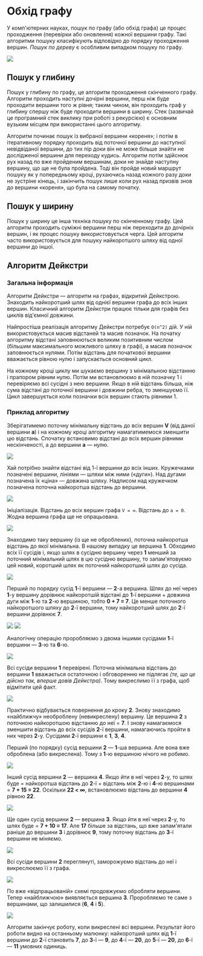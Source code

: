 # Обхід графу
У комп'ютерних науках, пошук по графу (або обхід графа) це процес проходження (перевірки або оновлення) кожної вершини графу. Такі алгоритми пошуку класифікують відповідно до порядку проходження вершин. _Пошук по дереву_ є особливим випадком пошуку по графу.

![](https://upload.wikimedia.org/wikipedia/commons/c/c7/Graph-scan.png)
## Пошук у глибину
Пошук у глибину по графу, це алгоритм проходження скінченного графу. Алгоритм проходить наступні дочірні вершини, перш ніж буде проходити вершини того ж рівня; таким чином, він проходить граф у глибину спершу ніж буде проходити вершини в ширину. Стек (зазвичай це програмний стек виклику при роботі з рекурсією) є основним вузьким місцем при використанні цього алгоритму.

Алгоритм починає пошук із вибраної вершини «кореня»; і потім в ітеративному порядку проходить від поточної вершини до наступної невідвіданої вершини, до тих пір доки він не може більше знайти не дослідженої вершини для переходу кудись. Алгоритм потім здійснює рух назад по вже пройденим вершинам, доки не знайде наступну вершину, що ще не була пройдена. Тоді він пройде новий маршрут пошуку як у попередньому кроці, рухаючись назад кожного разу доки не зустріне кінець, і закінчить пошук лише коли рух назад призвів знов до вершини «кореня», що була на самому початку.
## Пошук у ширину
Пошук у ширину це інша техніка пошуку по скінченному графу. Цей алгоритм проходить суміжні вершини перш ніж переходити до дочірніх вершин, і як процес пошуку використовується черга. Цей алгоритм часто використовується для пошуку найкоротшого шляху від одної вершини до іншої.
## Алгоритм Дейкстри
### Загальна інформація
Алгоритм Дейкстри — алгоритм на графах, відкритий Дейкстрою. Знаходить найкоротший шлях від однієї вершини графа до всіх інших вершин. Класичний алгоритм Дейкстри працює тільки для графів без циклів від'ємної довжини.

Найпростіша реалізація алгоритму Дейкстри потребує `O(n^2)` дій. У ній використовується масив відстаней та масив позначок. На початку алгоритму відстані заповнюються великим позитивним числом (більшим максимального можливого шляху в графі), а масив позначок заповнюється нулями. Потім відстань для початкової вершини вважається рівною нулю і запускається основний цикл.

На кожному кроці циклу ми шукаємо вершину з мінімальною відстанню і прапором рівним нулю. Потім ми встановлюємо в ній позначку 1 і перевіряємо всі сусідні з нею вершини. Якщо в ній відстань більша, ніж сума відстані до поточної вершини і довжини ребра, то зменшуємо її. Цикл завершується коли позначки всіх вершин стають рівними 1.
### Приклад алгоритму
Зберігатимемо поточну мінімальну відстань до всіх вершин __V__ (від даної вершини __a__) і на кожному кроці алгоритму намагатимемося зменшити цю відстань. Спочатку встановимо відстані до всіх вершин рівними нескінченості, а до вершини __а__ — нулю.

![](https://upload.wikimedia.org/wikipedia/commons/d/de/Dijkstra_graph0.PNG)

Хай потрібно знайти відстані від 1-ї вершини до всіх інших. Кружечками позначені вершини, лініями — шляхи між ними («дуги»). Над дугами позначена їх «ціна» — довжина шляху. Надписом над кружечком позначена поточна найкоротша відстань до вершини.

![](https://upload.wikimedia.org/wikipedia/commons/a/aa/Dijkstra_graph1.PNG)

Ініціалізація. Відстань до всіх вершин графа `V = ∞`. Відстань до `а = 0`. Жодна вершина графа ще не опрацьована.

![](https://upload.wikimedia.org/wikipedia/commons/4/48/Dijkstra_graph2.PNG)

Знаходимо таку вершину (із ще не оброблених), поточна найкоротша відстань до якої мінімальна. В нашому випадку це вершина __1__. Обходимо всіх її сусідів і, якщо шлях в сусідню вершину через __1__ менший за поточний мінімальний шлях в цю сусідню вершину, то запам'ятовуємо цей новий, коротший шлях як поточний найкоротший шлях до сусіда.

![](https://upload.wikimedia.org/wikipedia/commons/5/55/Dijkstra_graph3.PNG)

Перший по порядку сусід __1__-ї вершини — __2__-а вершина. Шлях до неї через __1__-у вершину дорівнює найкоротшій відстані до __1__-ї вершини + довжина дуги між __1__-ю та __2__-ю вершиною, тобто __0 + 7 = 7__. Це менше поточного найкоротшого шляху до __2__-ї вершини, тому найкоротший шлях до __2__-ї вершини дорівнює __7__.

![](https://upload.wikimedia.org/wikipedia/commons/c/c3/Dijkstra_graph4.PNG)
![](https://upload.wikimedia.org/wikipedia/commons/0/04/Dijkstra_graph5.PNG)

Аналогічну операцію проробляємо з двома іншими сусідами __1__-ї вершини — __3__-ю та __6__-ю.

![](https://upload.wikimedia.org/wikipedia/commons/b/b3/Dijkstra_graph6.PNG)

Всі сусіди вершини __1__ перевірені. Поточна мінімальна відстань до вершини __1__ вважається остаточною і обговоренню не підлягає _(те, що це дійсно так, вперше довів Дейкстра)_. Тому викреслимо її з графа, щоб відмітити цей факт.

![](https://upload.wikimedia.org/wikipedia/commons/f/f2/Dijkstra_graph7.PNG)

Практично відбувається повернення до кроку __2__. Знову знаходимо «найближчу» необроблену (невикреслену) вершину. Це вершина __2__ з поточною найкоротшою відстанню до неї = __7__. І знову намагаємося зменшити відстань до всіх сусідів __2__-ї вершини, намагаючись пройти в них через __2__-у. Сусідами __2__-ї вершини є __1__, __3__, __4__.

Перший (по порядку) сусід вершини __2__ — __1__-ша вершина. Але вона вже оброблена (або викреслена). Тому з __1__-ю вершиною нічого не робимо.

![](https://upload.wikimedia.org/wikipedia/commons/f/f4/Dijkstra_graph8.PNG)

Інший сусід вершини __2__ — вершина __4__. Якщо йти в неї через __2__-у, то шлях буде = найкоротша відстань до __2__-ї + відстань між __2__-ю і __4__-ю вершинами = __7 + 15 = 22__. Оскільки __22 < ∞__, встановлюємо відстань до вершини __4__ рівною __22__. 

![](https://upload.wikimedia.org/wikipedia/commons/f/fc/Dijkstra_graph9.PNG)

Ще один сусід вершини __2__ — вершина __3__. Якщо йти в неї через __2__-у, то шлях буде = __7 + 10 = 17__. Але __17__ більше за відстань, що вже запам'ятали раніше до вершини __3__ і дорівнює __9__, тому поточну відстань до __3__-ї вершини не міняємо.

![](https://upload.wikimedia.org/wikipedia/commons/4/4a/Dijkstra_graph10.PNG)

Всі сусіди вершини __2__ переглянуті, заморожуємо відстань до неї і викреслюємо її з графа. 

![](https://upload.wikimedia.org/wikipedia/commons/1/1d/Dijkstra_graph11.PNG)

По вже «відпрацьованій» схемі продовжуємо обробляти вершини. Тепер «найближчою» виявляється вершина  __3__. Проробляємо те саме з вершинами, що залишилися (__6__, __4__ і __5__).

![](https://upload.wikimedia.org/wikipedia/commons/a/a7/Dijkstra_graph14.PNG)

Алгоритм закінчує роботу, коли викреслені всі вершини. Результат його роботи видно на останньому малюнку: найкоротший шлях від __1__-ї вершини до __2__-ї становить __7__, до __3__-ї — __9__, до __4__-ї — __20__, до __5__-ї — __20__, до __6__-ї — __11__ умовних одиниць.
